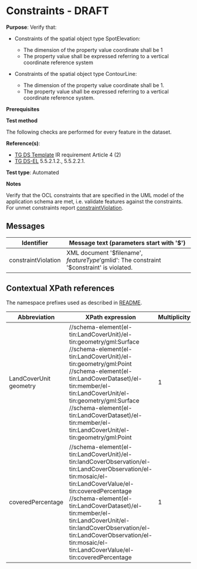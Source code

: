 # Constraints - DRAFT

**Purpose**: Verify that:

* Constraints of the spatial object type SpotElevation:
	* The dimension of the property value coordinate shall be 1
	* The property value shall be expressed referring to a vertical coordinate reference system
	
* Constraints of the spatial object type ContourLine:
	* The dimension of the property value coordinate shall be 1.
	* The property value shall be expressed referring to a vertical coordinate reference system.

**Prerequisites**

**Test method**

The following checks are performed for every feature in the dataset.


**Reference(s)**: 

* [TG DS Template](./README.md#ref_TG_DS_tmpl) IR requirement Article 4 (2)
* [TG DS-EL](./README.md#ref_TG_DS_EL) 5.5.2.1.2., 5.5.2.2.1.

**Test type**: Automated

**Notes** 

Verify that the OCL constraints that are specified in the UML model of the application schema are met, i.e. validate features against the constraints. For unmet constraints report [constraintViolation](#constraintViolation).

## Messages

Identifier  |  Message text (parameters start with '$')
---------------------------------------------------------- | -------------------------------------------------------------------------
constraintViolation <a name="constraintViolation"/>  |  XML document '$filename', $featureType '$gmlid': The constraint '$constraint' is violated.

## Contextual XPath references

The namespace prefixes used as described in [README](./README.md#namespaces).

Abbreviation                                               |  XPath expression                     |Multiplicity       |Voidable
---------------------------------------------------------- | ------------------------------------- | ------------------|----------
LandCoverUnit geometry <a name="geometries"></a> | //schema-element(el-tin:LandCoverUnit)/el-tin:geometry/gml:Surface <br> //schema-element(el-tin:LandCoverUnit)/el-tin:geometry/gml:Point <br> //schema-element(el-tin:LandCoverDataset)/el-tin:member/el-tin:LandCoverUnit/el-tin:geometry/gml:Surface <br> //schema-element(el-tin:LandCoverDataset)/el-tin:member/el-tin:LandCoverUnit/el-tin:geometry/gml:Point | 1 | No
coveredPercentage <a name="coveredPercentage"></a> | //schema-element(el-tin:LandCoverUnit)/el-tin:landCoverObservation/el-tin:LandCoverObservation/el-tin:mosaic/el-tin:LandCoverValue/el-tin:coveredPercentage <br> //schema-element(el-tin:LandCoverDataset)/el-tin:member/el-tin:LandCoverUnit/el-tin:landCoverObservation/el-tin:LandCoverObservation/el-tin:mosaic/el-tin:LandCoverValue/el-tin:coveredPercentage | 1 | Yes

